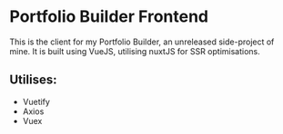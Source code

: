 # Portfolio Builder Frontend

 This is the client for my Portfolio Builder, an unreleased side-project of mine. It is built using VueJS, utilising nuxtJS for SSR optimisations.

## Utilises:
* Vuetify
* Axios
* Vuex
